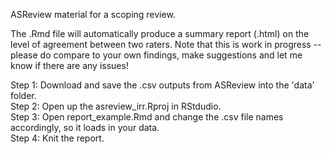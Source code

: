 ASReview material for a scoping review.

The .Rmd file will automatically produce a summary report (.html) on the level of agreement between two raters. Note that this is work in progress -- please do compare to your own findings, make suggestions and let me know if there are any issues!

Step 1: Download and save the .csv outputs from ASReview into the 'data' folder.  
Step 2: Open up the asreview_irr.Rproj in RStdudio.  
Step 3: Open report_example.Rmd and change the .csv file names accordingly, so it loads in your data.  
Step 4: Knit the report.  
